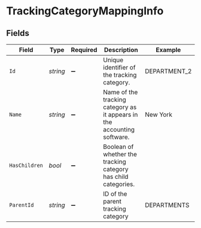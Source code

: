 # TrackingCategoryMappingInfo


## Fields

| Field                                                                   | Type                                                                    | Required                                                                | Description                                                             | Example                                                                 |
| ----------------------------------------------------------------------- | ----------------------------------------------------------------------- | ----------------------------------------------------------------------- | ----------------------------------------------------------------------- | ----------------------------------------------------------------------- |
| `Id`                                                                    | *string*                                                                | :heavy_minus_sign:                                                      | Unique identifier of the tracking category.                             | DEPARTMENT_2                                                            |
| `Name`                                                                  | *string*                                                                | :heavy_minus_sign:                                                      | Name of the tracking category as it appears in the accounting software. | New York                                                                |
| `HasChildren`                                                           | *bool*                                                                  | :heavy_minus_sign:                                                      | Boolean of whether the tracking category has child categories.          |                                                                         |
| `ParentId`                                                              | *string*                                                                | :heavy_minus_sign:                                                      | ID of the parent tracking category                                      | DEPARTMENTS                                                             |